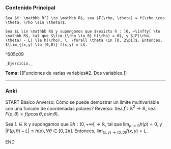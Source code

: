 ### Contenido Principal

```ad-proposition
Sea $f: \mathbb R^2 \to \mathbb R$, sea $F(\rho, \theta) = f(\rho \cos \theta, \rho \sin \theta)$.

Sea $L \in \mathbb R$ y supongamos que $\exists h : ]0, +\infty[ \to \mathbb R$, tal que $\lim_{\rho \to 0} h(\rho) = 0$, y $|F(\rho, \theta) - L| \le h(\rho), \, \forall \theta \in [0, 2\pi]$. Entonces, $\lim_{(x,y) \to (0,0)} f(x,y) = L$.
```

^605c09

```ad-proof
_Ejercicio._
```

**Tema:** [[Funciones de varias variables#2. Dos variables.]]

---
### Anki

START
Básico
Anverso: Cómo se puede demostrar un límite multivariable con una función de coordenadas polares?
Reverso: Sea $f: \mathbb R^2 \to \mathbb R$, sea $F(\rho, \theta) = f(\rho \cos \theta, \rho \sin \theta)$.

Sea $L \in \mathbb R$ y supongamos que $\exists h : ]0, +\infty[ \to \mathbb R$, tal que $\lim_{\rho \to 0} h(\rho) = 0$, y $|F(\rho, \theta) - L| \le h(\rho), \, \forall \theta \in [0, 2\pi]$. Entonces, $\lim_{(x,y) \to (0,0)} f(x,y) = L$.
<!--ID: 1727422026738-->
END
